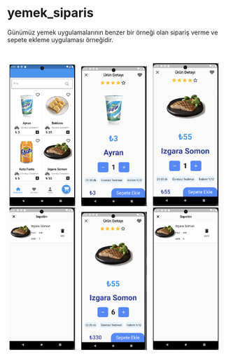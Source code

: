 # yemek_siparis

Günümüz yemek uygulamalarının benzer bir örneği olan sipariş verme ve sepete ekleme uygulaması örneğidir.

<br>
<p float="left">
<img hspace="5" src="asset/images/yemek.png" width="150" />
<img hspace="5" src="asset/images/yemek1.png" width="150" />
<img hspace="5" src="asset/images/yemek2.png" width="150" />
<img hspace="5" src="asset/images/yemek3.png" width="150" />
<img hspace="5" src="asset/images/yemek4.png" width="150" />
<img hspace="5" src="asset/images/yemek5.png" width="150" />




</p>
